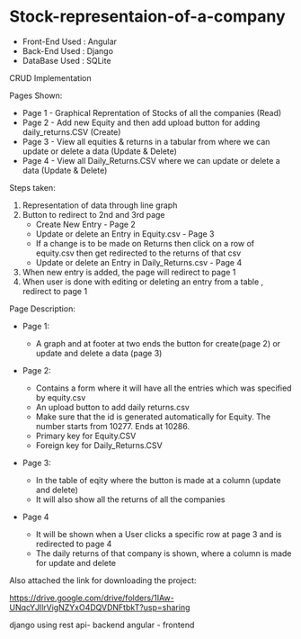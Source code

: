 # Stock-representaion-of-a-company

- Front-End Used : Angular
- Back-End Used : Django
- DataBase Used : SQLite

CRUD Implementation

Pages Shown:

- Page 1 - Graphical Reprentation of Stocks of all the companies (Read)
- Page 2 - Add new Equity and then add upload button for adding daily_returns.CSV (Create)
- Page 3 - View all equities & returns in a tabular from where we can update or delete a data (Update & Delete)
- Page 4 - View all Daily_Returns.CSV where we can update or delete a data (Update & Delete)

Steps taken:
1. Representation of data through line graph
2. Button to redirect to 2nd and 3rd page 
    - Create New Entry - Page 2
    - Update or delete an Entry in Equity.csv - Page 3 
    - If a change is to be made on Returns then click on a row of equity.csv then get redirected to the returns of that csv
    - Update or delete an Entry in Daily_Returns.csv - Page 4 
3. When new entry is added, the page will redirect to page 1
4. When user is done with editing or deleting an entry from a table , redirect to page 1

Page Description:

- Page 1: 
  - A graph and at footer at two ends the button for create(page 2) or update and delete a data (page 3)

- Page 2:
  - Contains a form where it will have all the entries which was specified by equity.csv
  - An upload button to add daily returns.csv 
   - Make sure that the id is generated automatically for Equity. The number starts from 10277. Ends at 10286.
   - Primary key for Equity.CSV 
   - Foreign key for Daily_Returns.CSV
  
- Page 3:
  - In the table of eqity where the button is made at a column (update and delete)
  - It will also show all the returns of all the companies

- Page 4
  - It will be shown when a User clicks a specific row at page 3 and is redirected to page 4
  - The daily returns of that company is shown, where a column is made for update and delete
  
  
 Also attached the link for downloading the project:
 
 https://drive.google.com/drive/folders/1IAw-UNqcYJIlrVigNZYxO4DQVDNFtbkT?usp=sharing
 
 django using rest api- backend
 angular - frontend
 

